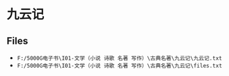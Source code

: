 # 九云记

## Files

- `F:/5000G电子书\I01-文学（小说 诗歌 名著 写作）\古典名著\九云记\九云记.txt`
- `F:/5000G电子书\I01-文学（小说 诗歌 名著 写作）\古典名著\九云记\files.txt`
